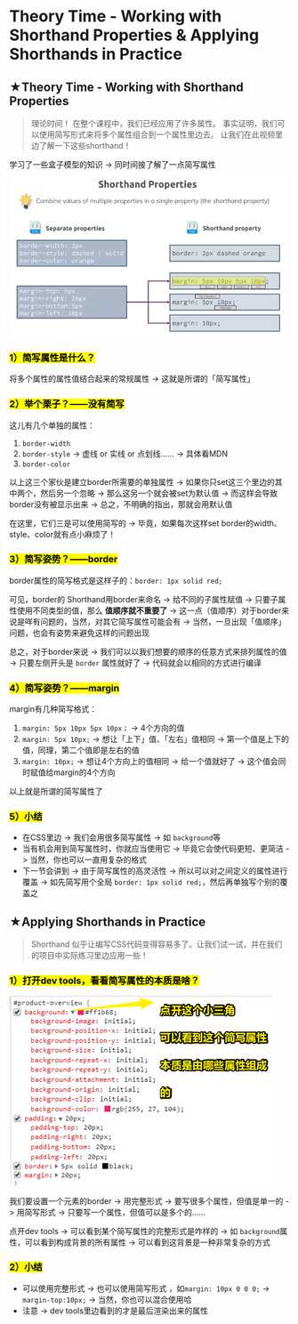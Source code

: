# Theory Time - Working with Shorthand Properties & Applying Shorthands in Practice

## ★Theory Time - Working with Shorthand Properties

> 理论时间！ 在整个课程中，我们已经应用了许多属性。 事实证明，我们可以使用简写形式来将多个属性组合到一个属性里边去。 让我们在此视频里边了解一下这些shorthand！

学习了一些盒子模型的知识 -> 同时间接了解了一点简写属性

![Shorthand](assets/img/2020-01-30-20-14-56.png)

### <mark>1）简写属性是什么？</mark>

将多个属性的属性值结合起来的常规属性 -> 这就是所谓的「简写属性」

### <mark>2）举个栗子？——没有简写</mark>

这儿有几个单独的属性：

1. `border-width`
2. `border-style` -> 虚线 or 实线 or 点划线…… -> 具体看MDN
3. `border-color`

以上这三个家伙是建立border所需要的单独属性 -> 如果你只set这三个里边的其中两个，然后另一个忽略 -> 那么这另一个就会被set为默认值 -> 而这样会导致border没有被显示出来 -> 总之，不明确的指出，那就会用默认值

在这里，它们三是可以使用简写的 -> 毕竟，如果每次这样set border的width、style、color就有点小麻烦了！

### <mark>3）简写姿势？——border</mark>

border属性的简写格式是这样子的：`border: 1px solid red;`

可见，border的 Shorthand用border来命名 -> 给不同的子属性赋值 -> 只要子属性使用不同类型的值，那么 **值顺序就不重要了** -> 这一点（值顺序）对于border来说是咩有问题的，当然，对其它简写属性可能会有 -> 当然，一旦出现「值顺序」问题，也会有姿势来避免这样的问题出现

总之，对于border来说 -> 我们可以以我们想要的顺序的任意方式来排列属性的值 -> 只要左侧开头是 `border` 属性就好了 -> 代码就会以相同的方式进行编译

### <mark>4）简写姿势？——margin</mark>

margin有几种简写格式：

1. `margin: 5px 10px 5px 10px；` -> 4个方向的值
2. `margin: 5px 10px;` -> 想让「上下」值、「左右」值相同 -> 第一个值是上下的值，同理，第二个值即是左右的值
3. `margin: 10px;` -> 想让4个方向上的值相同 -> 给一个值就好了 -> 这个值会同时赋值给margin的4个方向

以上就是所谓的简写属性了

### <mark>5）小结</mark>

- 在CSS里边 -> 我们会用很多简写属性 -> 如 `background`等
- 当有机会用到简写属性时，你就应当使用它 -> 毕竟它会使代码更短、更简洁 -> 当然，你也可以一直用复杂的格式
- 下一节会讲到 -> 由于简写属性的高灵活性 -> 所以可以对之间定义的属性进行覆盖 -> 如先简写用个全局 `border: 1px solid red;`，然后再单独写个别的覆盖之


## ★Applying Shorthands in Practice

> Shorthand 似乎让编写CSS代码变得容易多了。让我们试一试，并在我们的项目中实际练习里边应用一些！

### <mark>1）打开dev tools，看看简写属性的本质是啥？</mark>

![完整形式](assets/img/2020-01-30-20-18-22.png)

我们要设置一个元素的border -> 用完整形式 -> 要写很多个属性，但值是单一的 -> 用简写形式 -> 只要写一个属性，但值可以是多个的……

点开dev tools -> 可以看到某个简写属性的完整形式是咋样的 -> 如 `background`属性，可以看到构成背景的所有属性 -> 可以看到这背景是一种非常复杂的方式

### <mark>2）小结</mark>

- 可以使用完整形式 -> 也可以使用简写形式 ，如`margin: 10px 0 0 0;` -> `margin-top:10px;` -> 当然，你也可以混合使用哈
- 注意 -> dev tools里边看到的才是最后渲染出来的属性



